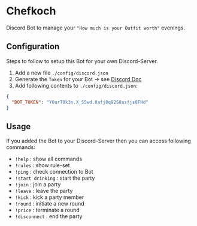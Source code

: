 # Chefkoch

Discord Bot to manage your `"How much is your Outfit worth"` evenings.

## Configuration

Steps to follow to setup this Bot for your own Discord-Server.

1. Add a new file `./config/discord.json`
1. Generate the `Token` for your Bot -> see [Discord Doc](https://discordjs.guide/preparations/setting-up-a-bot-application.html#your-token)
1. Add following contents to `./config/discord.json`:

```json
{ 
  "BOT_TOKEN": "Y0urT0k3n.X_S5wd.8afj8q92S8asfjs8FHd"
}
```

## Usage

If you added the Bot to your Discord-Server then you can access following commands:

- `!help` : show all commands
- `!rules` : show rule-set
- `!ping` : check connection to Bot
- `!start drinking` : start the party
- `!join` : join a party
- `!leave` : leave the party
- `!kick` : kick a party member
- `!round` : initiate a new round
- `!price` : terminate a round
- `!disconnect` : end the party
